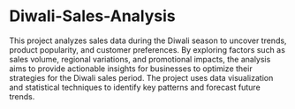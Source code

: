 # Diwali-Sales-Analysis
This project analyzes sales data during the Diwali season to uncover trends, product popularity, and customer preferences. By exploring factors such as sales volume, regional variations, and promotional impacts, the analysis aims to provide actionable insights for businesses to optimize their strategies for the Diwali sales period. The project uses data visualization and statistical techniques to identify key patterns and forecast future trends.


